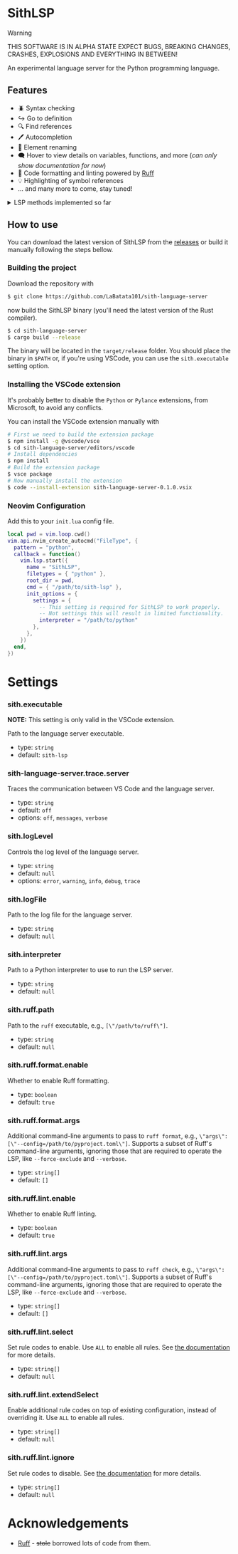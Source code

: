 # SithLSP

> [!WARNING]
> THIS SOFTWARE IS IN ALPHA STATE EXPECT BUGS, BREAKING CHANGES, CRASHES, EXPLOSIONS AND EVERYTHING IN BETWEEN!

An experimental language server for the Python programming language.

## Features

- 🪲 Syntax checking
- ↪ Go to definition
- 🔍 Find references
- 🖊️ Autocompletion
- 📝 Element renaming
- 🗨️ Hover to view details on variables, functions, and more (_can only show documentation for now_)
- 💅 Code formatting and linting powered by [Ruff](https://github.com/astral-sh/ruff)
- 💡 Highlighting of symbol references
- ... and many more to come, stay tuned!

<details>
<summary>LSP methods implemented so far</summary>

- textDocument/completion
- textDocument/publishDiagnostics
- textDocument/definition
- textDocument/references
- textDocument/formatting
- textDocument/didChange
- textDocument/documentHighlight
- textDocument/didOpen
- textDocument/didClose
- textDocument/rename
- textDocument/prepareRename
- workspace/didChangeWorkspaceFolders
- completionItem/resolve

</details>

## How to use

You can download the latest version of SithLSP from the [releases](https://github.com/LaBatata101/sith-language-server/releases) or
build it manually following the steps bellow.

### Building the project

Download the repository with

```sh
$ git clone https://github.com/LaBatata101/sith-language-server
```

now build the SithLSP binary (you'll need the latest version of the Rust compiler).

```sh
$ cd sith-language-server
$ cargo build --release
```

The binary will be located in the `target/release` folder. You should place the binary in `$PATH` or,
if you're using VSCode, you can use the `sith.executable` setting option.

### Installing the VSCode extension

It's probably better to disable the `Python` or `Pylance` extensions, from Microsoft, to avoid any conflicts.

You can install the VSCode extension manually with

```sh
# First we need to build the extension package
$ npm install -g @vscode/vsce
$ cd sith-language-server/editors/vscode
# Install dependencies
$ npm install
# Build the extension package
$ vsce package
# Now manually install the extension
$ code --install-extension sith-language-server-0.1.0.vsix
```

### Neovim Configuration

Add this to your `init.lua` config file.

```lua
local pwd = vim.loop.cwd()
vim.api.nvim_create_autocmd("FileType", {
  pattern = "python",
  callback = function()
    vim.lsp.start({
      name = "SithLSP",
      filetypes = { "python" },
      root_dir = pwd,
      cmd = { "/path/to/sith-lsp" },
      init_options = {
        settings = {
          -- This setting is required for SithLSP to work properly.
          -- Not settings this will result in limited functionality.
          interpreter = "/path/to/python"
        },
      },
    })
  end,
})
```

# Settings

### sith.executable

**NOTE:** This setting is only valid in the VSCode extension.

Path to the language server executable.

- type: `string`
- default: `sith-lsp`

### sith-language-server.trace.server

Traces the communication between VS Code and the language server.

- type: `string`
- default: `off`
- options: `off`, `messages`, `verbose`

### sith.logLevel

Controls the log level of the language server.

- type: `string`
- default: `null`
- options: `error`, `warning`, `info`, `debug`, `trace`

### sith.logFile

Path to the log file for the language server.

- type: `string`
- default: `null`

### sith.interpreter

Path to a Python interpreter to use to run the LSP server.

- type: `string`
- default: `null`

### sith.ruff.path

Path to the `ruff` executable, e.g., `[\"/path/to/ruff\"]`.

- type: `string`
- default: `null`

### sith.ruff.format.enable

Whether to enable Ruff formatting.

- type: `boolean`
- default: `true`

### sith.ruff.format.args

Additional command-line arguments to pass to `ruff format`, e.g., `\"args\": [\"--config=/path/to/pyproject.toml\"]`. Supports a subset of Ruff's command-line arguments, ignoring those that are required to operate the LSP, like `--force-exclude` and `--verbose`.

- type: `string[]`
- default: `[]`

### sith.ruff.lint.enable

Whether to enable Ruff linting.

- type: `boolean`
- default: `true`

### sith.ruff.lint.args

Additional command-line arguments to pass to `ruff check`, e.g., `\"args\": [\"--config=/path/to/pyproject.toml\"]`. Supports a subset of Ruff's command-line arguments, ignoring those that are required to operate the LSP, like `--force-exclude` and `--verbose`.

- type: `string[]`
- default: `[]`

### sith.ruff.lint.select

Set rule codes to enable. Use `ALL` to enable all rules. See [the documentation](https://docs.astral.sh/ruff/settings/#lint_select) for more details.

- type: `string[]`
- default: `null`

### sith.ruff.lint.extendSelect

Enable additional rule codes on top of existing configuration, instead of overriding it. Use `ALL` to enable all rules.

- type: `string[]`
- default: `null`

### sith.ruff.lint.ignore

Set rule codes to disable. See [the documentation](https://docs.astral.sh/ruff/settings/#lint_ignore) for more details.

- type: `string[]`
- default: `null`

# Acknowledgements

- [Ruff](https://github.com/astral-sh/ruff) - ~~stole~~ borrowed lots of code from them.
